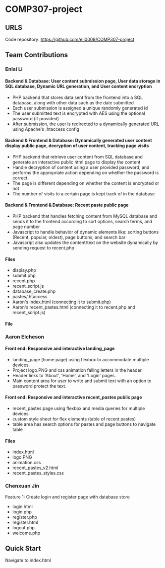 # COMP307-project
## URLS
Code repository: https://github.com/eli0009/COMP307-project
## Team Contributions

### Enlai Li
#### Backend & Database: User content submission page, User data storage in SQL database, Dynamic URL generation, and User content encryption
- PHP backend that stores data sent from the frontend into a SQL database, along with other data such as the date submitted
- Each user submission is assigned a unique randomly generated id
- The user submitted text is encrypted with AES using the optional password (if provided)
- After submission, the user is redirected to a dynamically generated URL using Apache's .htaccess config
#### Backend & Frontend & Database: Dynamically generated user content display public page, decryption of user content, tracking page visits 
- PHP backend that retrieve user content from SQL database and generate an interactive public html page to display the content
- Handle decryption of content using a user provided password, and performs the appropriate action depending on whether the password is correct.
- The page is different depending on whether the content is encrypted or not
- The number of visits to a certain page is kept track of in the database
#### Backend & Frontend & Database: Recent paste public page
- PHP backend that handles fetching content from MySQL database and sends it to the frontend according to sort options, search terms, and page number
- Javascript to handle behavior of dynamic elements like: sorting buttons (Recent, popular, oldest), page buttons, and search bar
- Javascript also updates the content/text on the website dynamically by sending request to recent.php
#### Files
- display.php
- submit.php 
- recent.php
- recent_script.js
- database_create.php
- pastes/.htaccess 
- Aaron's index.html (connecting it to submit.php)
- Aaron's recent_pastes.html (connecting it to recent.php and recent_script.js)
#### File
### Aaron Elcheson
#### Front end: Responsive and interactive landing_page
- landing_page (home page) using flexbox to accommodate multiple devices.
- Project logo.PNG and css animation falling letters in the header.
- Header links to 'About', 'Home', and 'Login' pages.
- Main content area for user to write and submit text with an option to password protect the text.
#### Front end: Responsive and interactive recent_pastes public page
- recent_pastes page using flexbox and media queries for multiple devices
- custom style sheet for flex elements (table of recent pastes)
- table area has search options for pastes and page buttons to navigate table
#### Files
- index.html
- logo.PNG
- animation.css
- recent_pastes_v2.html
- recent_pastes_styles.css
### Chenxuan Jin
Feature 1: Create login and register page with database store
- login.html
- login.php
- register.php
- register.html
- logout.php
- welcome.php


## Quick Start

Navigate to index.html

